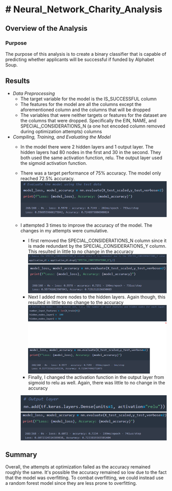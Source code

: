 



# # Neural_Network_Charity_Analysis

## Overview of the Analysis
### Purpose
The purpose of this analysis is to create a binary classifier that is capable of predicting whether applicants will be successful if funded by Alphabet Soup.

## Results 


 - *Data Preprocessing*
	 - The target variable for the model is the IS_SUCCESSFUL column
	 - The features for the model are all the columns except the aforementioned column and the columns that will be dropped
	 - The variables that were neither targets or features for the dataset are the columns that were dropped. Specifically the EIN, NAME, and SPECIAL_CONSIDERATIONS_N (a one hot encoded column removed during optimization attempts) columns
 - *Compiling, Training, and Evaluating the Model*
	 - In the model there were 2 hidden layers and 1 output layer. The hidden layers had 80 nodes in the first and 30 in the second. They both used the same activation function, relu. The output layer used the sigmoid activation function.
	 - There was a target performance of 75% accuracy. The model only reached 72.5% accuracy.
	![default_accuracy](Output/default_accuracy.png)
	- I attempted 3 times to improve the accuracy of the model. The changes in my attempts were cumulative.
		- I first removed the SPECIAL_CONSIDERATIONS_N column since it is made redundant by the SPECIAL_CONSIDERATIONS_Y column. This resulted in little to no change in the accuracy
		![attempt1_redundant](Output/attempt1_redundant.png)
	    ![attempt1_accuracy](Output/attempt1_accuracy.png)
	    - Next I added more nodes to the hidden layers. Again though, this resulted in little to no change to the accuracy
		![attempt2_nodes](Output/attempt2_nodes.png)
	    ![attempt2_accuracy](Output/attempt2_accuracy.png)
	    - Finally, I changed the activation function in the output layer from sigmoid to relu as well. Again, there was little to no change in the accuracy
	
 		![attempt3_activation](Output/attempt3_activation.png)
	    ![attempt3_accuracy](Output/attempt3_accuracy.png)


## Summary
Overall, the attempts at optimization failed as the accuracy remained roughly the same. It's possible the accuracy remained so low due to the fact that the model was overfitting. To combat overfitting, we could instead use a random forest model since they are less prone to overfitting.
